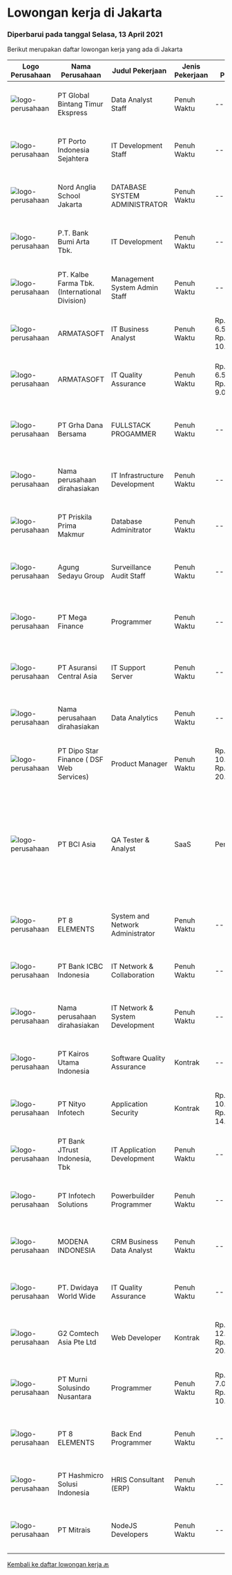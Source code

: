 
  # Lowongan kerja di Jakarta

  ### Diperbarui pada tanggal Selasa, 13 April 2021

  Berikut merupakan daftar lowongan kerja yang ada di Jakarta

  |Logo Perusahaan | Nama Perusahaan | Judul Pekerjaan | Jenis Pekerjaan | Gaji Pekerjaan | Lokasi | Deskripsi | Tanggal diunggah | Pranala |
  | -------------- | --------------- | --------------- | --------- | --------- | -------------- | ------- | ----------- | ----------- |
  |![logo-perusahaan](https://image-service-cdn.seek.com.au/025f6f8399ec266a5fe3d702b2cd0682317876bf/ee4dce1061f3f616224767ad58cb2fc751b8d2dc)|PT Global Bintang Timur Ekspress|Data Analyst Staff|Penuh Waktu|---|Jakarta Utara|Requirements : Bachelor in any degree (Prefer Mathematic)  Excellent in Ms. Excell (IF,Vlookup,Hlookup,Pivot, etc) Self motivated with good...|Senin, 12 April 2021|https://www.jobstreet.co.id/id/job/data-analyst-staff-3503939?token=0~feeea605-b1b8-438a-8250-4d01d6749038&sectionRank=1&jobId=jobstreet-id-job-3503939|
|![logo-perusahaan](https://image-service-cdn.seek.com.au/9554dc7d57eac35f50d448bae230d0e9583d04ba/ee4dce1061f3f616224767ad58cb2fc751b8d2dc)|PT Porto Indonesia Sejahtera|IT Development Staff|Penuh Waktu|---|Jakarta Utara|The Team You will be joining our IT department, which is in charge of digitization - system development, infrastructure integration, data integration...|Senin, 12 April 2021|https://www.jobstreet.co.id/id/job/it-development-staff-3504034?token=0~feeea605-b1b8-438a-8250-4d01d6749038&sectionRank=2&jobId=jobstreet-id-job-3504034|
|![logo-perusahaan](https://image-service-cdn.seek.com.au/d6c903223f3dfc4138827ce090fc5e60b3d9bb09/ee4dce1061f3f616224767ad58cb2fc751b8d2dc)|Nord Anglia School Jakarta|DATABASE SYSTEM ADMINISTRATOR|Penuh Waktu|---|Jakarta Selatan|About the roleWe are now looking for an outstanding Database System Administrator to join our team. You must be fluent in both English and Bahasa...|Senin, 12 April 2021|https://www.jobstreet.co.id/id/job/database-system-administrator-3504764?token=0~feeea605-b1b8-438a-8250-4d01d6749038&sectionRank=3&jobId=jobstreet-id-job-3504764|
|![logo-perusahaan](https://image-service-cdn.seek.com.au/7baef0022d2c4862aa58139c328f1e31b6fe933c/ee4dce1061f3f616224767ad58cb2fc751b8d2dc)|P.T. Bank Bumi Arta Tbk.|IT Development|Penuh Waktu|---|Jakarta Raya|IT DevelopmentBagi kandidat yang terpilih kami akan memberikan kompensasi dan benefit yang kompetitif, kesempatan untuk mengembangkan karir dan...|Selasa, 13 April 2021|https://www.jobstreet.co.id/id/job/it-development-3505118?token=0~feeea605-b1b8-438a-8250-4d01d6749038&sectionRank=4&jobId=jobstreet-id-job-3505118|
|![logo-perusahaan](https://image-service-cdn.seek.com.au/4922010f8f52e54523cd6c64a4f28e07608a9cfe/ee4dce1061f3f616224767ad58cb2fc751b8d2dc)|PT. Kalbe Farma Tbk. (International Division)|Management System Admin Staff|Penuh Waktu|---|Jakarta Utara|This position will placed under Management System (MS) division, with detail of job description as following: Data integration / consolidation...|Selasa, 13 April 2021|https://www.jobstreet.co.id/id/job/management-system-admin-staff-3505031?token=0~feeea605-b1b8-438a-8250-4d01d6749038&sectionRank=5&jobId=jobstreet-id-job-3505031|
|![logo-perusahaan](https://image-service-cdn.seek.com.au/cbd688e0ed1faf51cb2ffe1efb36c2f4edca3eaa/ee4dce1061f3f616224767ad58cb2fc751b8d2dc)|ARMATASOFT|IT Business Analyst|Penuh Waktu|Rp. 6.500.000-Rp. 10.000.000|Jakarta Raya|We are looking for a skilled IT Business Analyst to join our IT Development Team.Your Responsible : Evaluating and Optimizing business processes...|Senin, 12 April 2021|https://www.jobstreet.co.id/id/job/it-business-analyst-3504836?token=0~feeea605-b1b8-438a-8250-4d01d6749038&sectionRank=6&jobId=jobstreet-id-job-3504836|
|![logo-perusahaan](https://image-service-cdn.seek.com.au/cbd688e0ed1faf51cb2ffe1efb36c2f4edca3eaa/ee4dce1061f3f616224767ad58cb2fc751b8d2dc)|ARMATASOFT|IT Quality Assurance|Penuh Waktu|Rp. 6.500.000-Rp. 9.000.000|Jakarta Raya|We are looking for a skilled IT Quality Assurance to join our IT Development Team.Your Responsible : Develop plan for testing applications. Doing...|Senin, 12 April 2021|https://www.jobstreet.co.id/id/job/it-quality-assurance-3504826?token=0~feeea605-b1b8-438a-8250-4d01d6749038&sectionRank=7&jobId=jobstreet-id-job-3504826|
|![logo-perusahaan](https://image-service-cdn.seek.com.au/ba2b7909f146dd3316f202581008c1f5a7ddd50a/ee4dce1061f3f616224767ad58cb2fc751b8d2dc)|PT Grha Dana Bersama|FULLSTACK PROGAMMER|Penuh Waktu|---|Jakarta Pusat|1. Minimal D3 Komputer/Informatika2. Pengalaman min 10 tahun 3. Memiliki penampilan dan motivasi yang baik dan bersedia bekerja dibawah tekanan dan...|Selasa, 13 April 2021|https://www.jobstreet.co.id/id/job/fullstack-progammer-3505071?token=0~feeea605-b1b8-438a-8250-4d01d6749038&sectionRank=8&jobId=jobstreet-id-job-3505071|
|![logo-perusahaan](https://us.123rf.com/450wm/pavelstasevich/pavelstasevich1811/pavelstasevich181101027/112815900-stock-vector-no-image-available-icon-flat-vector.jpg?ver=6)|Nama perusahaan dirahasiakan|IT Infrastructure Development|Penuh Waktu|---|Jakarta Raya|Job Description Responsible for establishing IT architecture and infrastructure requirement performance, scalability and security Acting as point of...|Senin, 12 April 2021|https://www.jobstreet.co.id/id/job/it-infrastructure-development-3504467?token=0~feeea605-b1b8-438a-8250-4d01d6749038&sectionRank=9&jobId=jobstreet-id-job-3504467|
|![logo-perusahaan](https://image-service-cdn.seek.com.au/b931aa70151b08943cb8d05e9cd0a032b03c0217/ee4dce1061f3f616224767ad58cb2fc751b8d2dc)|PT Priskila Prima Makmur|Database Adminitrator|Penuh Waktu|---|Jakarta Raya|Deskripsi Pekerjaan : Melakukan Review, Instalasi, Konfigurasi, Upgrade, Support, Maintenance, Monitoring, Backup terkait seluruh database server yang...|Senin, 12 April 2021|https://www.jobstreet.co.id/id/job/database-adminitrator-3504994?token=0~feeea605-b1b8-438a-8250-4d01d6749038&sectionRank=10&jobId=jobstreet-id-job-3504994|
|![logo-perusahaan](https://image-service-cdn.seek.com.au/9f6b30fb6407057a7630f5da3069cc1145f28460/ee4dce1061f3f616224767ad58cb2fc751b8d2dc)|Agung Sedayu Group|Surveillance Audit Staff|Penuh Waktu|---|Jakarta Utara|Tugas &amp; Tanggung Jawab: Melakukan kegiatan IT Audit dengan perencanaan audit yang telah disiapkan maupun penugasan khusus. Membuat draft laporan...|Senin, 12 April 2021|https://www.jobstreet.co.id/id/job/surveillance-audit-staff-3504022?token=0~feeea605-b1b8-438a-8250-4d01d6749038&sectionRank=11&jobId=jobstreet-id-job-3504022|
|![logo-perusahaan](https://image-service-cdn.seek.com.au/1c2dcc3f008f70e85edc273b3cc8277827d6d7cd/ee4dce1061f3f616224767ad58cb2fc751b8d2dc)|PT Mega Finance|Programmer|Penuh Waktu|---|Jakarta Selatan|Pendidikan min. S1 Teknik Informatika Memiliki pengalaman min. 2-3 tahun Memiliki kemampuan analisa dan memecahkan masalah yang baik Cakap dalam...|Senin, 12 April 2021|https://www.jobstreet.co.id/id/job/programmer-3504736?token=0~feeea605-b1b8-438a-8250-4d01d6749038&sectionRank=12&jobId=jobstreet-id-job-3504736|
|![logo-perusahaan](https://image-service-cdn.seek.com.au/6b49792a26070c4ace95a4483c733217b2613061/ee4dce1061f3f616224767ad58cb2fc751b8d2dc)|PT Asuransi Central Asia|IT Support Server|Penuh Waktu|---|Jakarta Raya|Kualifikasi : Usia maksimal 30 tahun Pengalaman minimal 1 tahun Mengerti instalasi Windows Server Memahami Hardware Server Memahami instalasi Server...|Senin, 12 April 2021|https://www.jobstreet.co.id/id/job/it-support-server-3504027?token=0~feeea605-b1b8-438a-8250-4d01d6749038&sectionRank=13&jobId=jobstreet-id-job-3504027|
|![logo-perusahaan](https://us.123rf.com/450wm/pavelstasevich/pavelstasevich1811/pavelstasevich181101027/112815900-stock-vector-no-image-available-icon-flat-vector.jpg?ver=6)|Nama perusahaan dirahasiakan|Data Analytics|Penuh Waktu|---|Jakarta Raya|Job Description Creating data architecture for each of the projects Managing reporting requirement timely with accurate delivery Creating dashboard...|Senin, 12 April 2021|https://www.jobstreet.co.id/id/job/data-analytics-3504480?token=0~feeea605-b1b8-438a-8250-4d01d6749038&sectionRank=14&jobId=jobstreet-id-job-3504480|
|![logo-perusahaan](https://us.123rf.com/450wm/pavelstasevich/pavelstasevich1811/pavelstasevich181101027/112815900-stock-vector-no-image-available-icon-flat-vector.jpg?ver=6)|PT Dipo Star Finance ( DSF Web Services)|Product Manager|Penuh Waktu|Rp. 10.000.000-Rp. 20.000.000|Jakarta Pusat|Develop and drive Digital Products Strategies with company vision Manage the product management team to keep improving products to maximize customers...|Senin, 12 April 2021|https://www.jobstreet.co.id/id/job/product-manager-3504193?token=0~feeea605-b1b8-438a-8250-4d01d6749038&sectionRank=15&jobId=jobstreet-id-job-3504193|
|![logo-perusahaan](https://image-service-cdn.seek.com.au/7375d9ae6b0d9d46ea6da3565cb9852cfe8d2971/ee4dce1061f3f616224767ad58cb2fc751b8d2dc)|PT BCI Asia|QA Tester & Analyst | SaaS|Penuh Waktu|---|Jakarta Selatan|The Company BCI Media Group is the leading provider of building and construction information globally with 21 offices across 10 countries and...|Senin, 12 April 2021|https://www.jobstreet.co.id/id/job/qa-tester-analyst-|-saas-3503990?token=0~feeea605-b1b8-438a-8250-4d01d6749038&sectionRank=16&jobId=jobstreet-id-job-3503990|
|![logo-perusahaan](https://image-service-cdn.seek.com.au/46914a9d3696d80f449ab10b6d64a3a8fd639a1d/ee4dce1061f3f616224767ad58cb2fc751b8d2dc)|PT 8 ELEMENTS|System and Network Administrator|Penuh Waktu|---|Jakarta Barat|Job Description: Configure, maintain, and monitor Windows/Linux servers, firewall, load balancer, and IPS Configure, maintain, and monitor websites,...|Senin, 12 April 2021|https://www.jobstreet.co.id/id/job/system-and-network-administrator-3503962?token=0~feeea605-b1b8-438a-8250-4d01d6749038&sectionRank=17&jobId=jobstreet-id-job-3503962|
|![logo-perusahaan](https://image-service-cdn.seek.com.au/b7e73bf10d3c21a3783f4dc4dd269ce73c2f49c8/ee4dce1061f3f616224767ad58cb2fc751b8d2dc)|PT Bank ICBC Indonesia|IT Network & Collaboration|Penuh Waktu|---|Jakarta Pusat|Job Responsibilities: Develop, maintain policy &amp; procedure of network communication system &amp; security. Maintain performance, capacity &amp;...|Senin, 12 April 2021|https://www.jobstreet.co.id/id/job/it-network-collaboration-3504715?token=0~feeea605-b1b8-438a-8250-4d01d6749038&sectionRank=18&jobId=jobstreet-id-job-3504715|
|![logo-perusahaan](https://us.123rf.com/450wm/pavelstasevich/pavelstasevich1811/pavelstasevich181101027/112815900-stock-vector-no-image-available-icon-flat-vector.jpg?ver=6)|Nama perusahaan dirahasiakan|IT Network & System Development|Penuh Waktu|---|Jakarta Raya|Job Description Analyze requirements and perform network and system solutions, planning, installation and setup of network and system architecture...|Senin, 12 April 2021|https://www.jobstreet.co.id/id/job/it-network-system-development-3504473?token=0~feeea605-b1b8-438a-8250-4d01d6749038&sectionRank=19&jobId=jobstreet-id-job-3504473|
|![logo-perusahaan](https://image-service-cdn.seek.com.au/15ed86ec57796c8fa9159ce8923fb14fe885fbb4/ee4dce1061f3f616224767ad58cb2fc751b8d2dc)|PT Kairos Utama Indonesia|Software Quality Assurance|Kontrak|---|Jakarta Raya|Requirement: Minimal lulusan S1 di bidang Teknik Informatika, Sistem Informasi atau sejenis Pengalaman lebih dari 3 tahun di bidang IT sebagai...|Selasa, 13 April 2021|https://www.jobstreet.co.id/id/job/software-quality-assurance-3505023?token=0~feeea605-b1b8-438a-8250-4d01d6749038&sectionRank=20&jobId=jobstreet-id-job-3505023|
|![logo-perusahaan](https://image-service-cdn.seek.com.au/ea1290d309f08cbbbd5d7a68ff3b50e38f48cc84/ee4dce1061f3f616224767ad58cb2fc751b8d2dc)|PT Nityo Infotech|Application Security|Kontrak|Rp. 10.000.000-Rp. 14.000.000|Jakarta Raya|Understand on open stack modules such as Compute, Neutron, and Ceph Having knowledge on reading logs related to the open stack modules Deep...|Senin, 12 April 2021|https://www.jobstreet.co.id/id/job/application-security-3504457?token=0~feeea605-b1b8-438a-8250-4d01d6749038&sectionRank=21&jobId=jobstreet-id-job-3504457|
|![logo-perusahaan](https://image-service-cdn.seek.com.au/acc2acf5b43d65c562482f33d5b4cfc7dee44826/ee4dce1061f3f616224767ad58cb2fc751b8d2dc)|PT Bank JTrust Indonesia, Tbk|IT Application Development|Penuh Waktu|---|Jakarta Pusat|General Responsibilities: Develop knowledge and skills related to banking business process, especially core banking/e-channel system. Carry out...|Selasa, 13 April 2021|https://www.jobstreet.co.id/id/job/it-application-development-3505018?token=0~feeea605-b1b8-438a-8250-4d01d6749038&sectionRank=22&jobId=jobstreet-id-job-3505018|
|![logo-perusahaan](https://image-service-cdn.seek.com.au/6ecc98dcf379fa563918694f4bf576566d01548b/ee4dce1061f3f616224767ad58cb2fc751b8d2dc)|PT Infotech Solutions|Powerbuilder Programmer|Penuh Waktu|---|Jakarta Selatan|Responsibilities:  Deliver a high-quality platform at a rapid pace, deploying updates to our system Do a proper development for every function and...|Senin, 12 April 2021|https://www.jobstreet.co.id/id/job/powerbuilder-programmer-3503915?token=0~feeea605-b1b8-438a-8250-4d01d6749038&sectionRank=23&jobId=jobstreet-id-job-3503915|
|![logo-perusahaan](https://image-service-cdn.seek.com.au/9918ea72f2bca48963319132979adc517364b73a/ee4dce1061f3f616224767ad58cb2fc751b8d2dc)|MODENA INDONESIA|CRM Business Data Analyst|Penuh Waktu|---|Jakarta Raya|We are looking for a passionate and experienced Data and Business Analyst to join our team! As a CRM Data and Business Analyst at our company, you...|Senin, 12 April 2021|https://www.jobstreet.co.id/id/job/crm-business-data-analyst-3504031?token=0~feeea605-b1b8-438a-8250-4d01d6749038&sectionRank=24&jobId=jobstreet-id-job-3504031|
|![logo-perusahaan](https://image-service-cdn.seek.com.au/d76400dd8f4a4fc68b6111d297a0b32cab28abc0/ee4dce1061f3f616224767ad58cb2fc751b8d2dc)|PT. Dwidaya World Wide|IT Quality Assurance|Penuh Waktu|---|Jakarta Raya|Responsibilities : Good knowledge of mobile, web products, able to benchmark, evaluate against other top apps in market and suggest improvement. Test...|Senin, 12 April 2021|https://www.jobstreet.co.id/id/job/it-quality-assurance-3504250?token=0~feeea605-b1b8-438a-8250-4d01d6749038&sectionRank=25&jobId=jobstreet-id-job-3504250|
|![logo-perusahaan](https://image-service-cdn.seek.com.au/a767a150401b410f9258dd8b95ddd7b793270db4/ee4dce1061f3f616224767ad58cb2fc751b8d2dc)|G2 Comtech Asia Pte Ltd|Web Developer|Kontrak|Rp. 12.000.000-Rp. 20.000.000|Jakarta Raya|- Design and implement user-friendly frontend applications which integrate seamless with existing applications - Deploy the new applications into test...|Senin, 12 April 2021|https://www.jobstreet.co.id/id/job/web-developer-8472085/origin/sg?token=0~feeea605-b1b8-438a-8250-4d01d6749038&sectionRank=26&jobId=jobstreet-sg-job-8472085|
|![logo-perusahaan](https://image-service-cdn.seek.com.au/42c86a8b105a4a61207d17e926339b1f85f7baa5/ee4dce1061f3f616224767ad58cb2fc751b8d2dc)|PT Murni Solusindo Nusantara|Programmer|Penuh Waktu|Rp. 7.000.000-Rp. 10.000.000|Jakarta Barat|Job Description: Designs dimensional models with conformed dimensions, following the business processes; Develops and automates ETL processes that...|Selasa, 13 April 2021|https://www.jobstreet.co.id/id/job/programmer-3505050?token=0~feeea605-b1b8-438a-8250-4d01d6749038&sectionRank=27&jobId=jobstreet-id-job-3505050|
|![logo-perusahaan](https://image-service-cdn.seek.com.au/46914a9d3696d80f449ab10b6d64a3a8fd639a1d/ee4dce1061f3f616224767ad58cb2fc751b8d2dc)|PT 8 ELEMENTS|Back End Programmer|Penuh Waktu|---|Jakarta Barat|Design and develop back-end services with ASP.NET MVC/Core, Entity Framework, SQL Server- Experience in developing secure, high performance, highly...|Senin, 12 April 2021|https://www.jobstreet.co.id/id/job/back-end-programmer-3504105?token=0~feeea605-b1b8-438a-8250-4d01d6749038&sectionRank=28&jobId=jobstreet-id-job-3504105|
|![logo-perusahaan](https://image-service-cdn.seek.com.au/9fa72fb87f2fbdfcc0577f123adf4359751085c3/ee4dce1061f3f616224767ad58cb2fc751b8d2dc)|PT Hashmicro Solusi Indonesia|HRIS Consultant (ERP)|Penuh Waktu|---|Jakarta Barat|Responsibilities : Specify market requirements for current and future products by conducting market research. handling HRIS module Assess market...|Minggu, 11 April 2021|https://www.jobstreet.co.id/id/job/hris-consultant-erp-3497065?token=0~feeea605-b1b8-438a-8250-4d01d6749038&sectionRank=29&jobId=jobstreet-id-job-3497065|
|![logo-perusahaan](https://image-service-cdn.seek.com.au/873c75fc9ed6df00967320d343e4e2a794129d8b/ee4dce1061f3f616224767ad58cb2fc751b8d2dc)|PT Mitrais|NodeJS Developers|Penuh Waktu|---|Jakarta Pusat|Build your Career with Mitrais! We're urgently looking for experienced NodeJS Developers to be part of our team for an immediate start.Our client is a...|Senin, 12 April 2021|https://www.jobstreet.co.id/id/job/nodejs-developers-3504003?token=0~feeea605-b1b8-438a-8250-4d01d6749038&sectionRank=30&jobId=jobstreet-id-job-3504003|


  [Kembali ke daftar lowongan kerja 🔙](../README.md#daftar-lowongan-kerja)
  